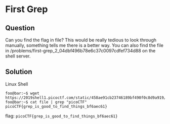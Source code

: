 # First Grep
## Question
Can you find the flag in file? This would be really tedious to look through manually, something tells me there is a better way. You can also find the file in /problems/first-grep_2_04dbf496b78e6c37c0097cdfef734d88 on the shell server.
## Solution
Linux Shell
```console
foo@bar:~$ wget https://2019shell1.picoctf.com/static/458ae91cb23746189bf490f0c8d9a919/file
foo@bar:~$ cat file | grep "picoCTF"
picoCTF{grep_is_good_to_find_things_bf6aec61}
```
flag: `picoCTF{grep_is_good_to_find_things_bf6aec61}`